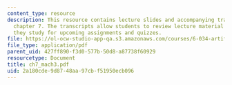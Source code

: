 ```yaml
---
content_type: resource
description: This resource contains lecture slides and accompanying transcripts for
  chapter 7. The transcripts allow students to review lecture material in detail as
  they study for upcoming assignments and quizzes.
file: https://ol-ocw-studio-app-qa.s3.amazonaws.com/courses/6-034-artificial-intelligence-spring-2005/2a180cde9d8748aa97cbf51950ecb096_ch7_mach3.pdf
file_type: application/pdf
parent_uid: 427ff890-f3d0-577b-50d8-a87738f60929
resourcetype: Document
title: ch7_mach3.pdf
uid: 2a180cde-9d87-48aa-97cb-f51950ecb096
---
```

